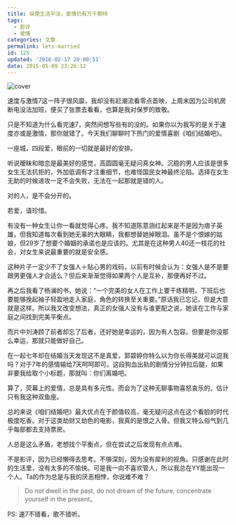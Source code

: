 ```yaml
---
title: 纵使生活平淡，爱情仍有万千期待
tags:
  - 影评
  - 爱情
categories: 文章
permalink: lets-married
id: 125
updated: '2016-02-17 20:00:51'
date: 2015-05-09 23:26:12
---
```


![cover](https://cat.yufan.me/cats/2015051001.jpg)

速度与激情7这一阵子很风靡，我却没有赶潮流看零点首映，上周末因为公司机房断电没法加班，便买了张票去看看，也算是我对保罗的致敬。

只是不知道为什么看完速7，突然间想写些有的没的。如果你以为我写的是关于速度亦或是激情，那你就错了。今天我们聊聊时下热门的爱情喜剧《咱们结婚吧》。

<!--more-->

一座城，四段爱，眼前的一切就是最好的安排。

听说暧昧和暗恋是最美好的感觉，高圆圆毫无疑问真女神。沉稳的男人应该是很多女生无法抗拒的，外加低调有才注重细节，也难怪国民女神最终沦陷。选择在女生无助的时候进攻一定不会失败，无法在一起那就是错的人。

对的人，是不会分开的。

若爱，请珍惜。

有没有一种女生让你一看就觉得心疼。我不知道陈意涵红起来是不是因为痞子英雄，但我知道每次看到她无辜的大眼睛，我都想替她掉眼泪。虽不是个恨嫁的姑娘，但29岁了想要个婚姻的承诺也是应该的。尤其是在这种男人40还一枝花的社会，对女生来说最重要的就是安全感。

这种片子一定少不了女强人＋贴心男的戏码，以前有时候会认为：女强人是不是要跟男更强人才合适么？但后来渐渐觉得如果两个人是互补，那便再好不过。

再之后我看了杨澜的书，她说：“一个完美的女人在工作上要干练精明，下班后也要能够挽起袖子轻盈地走入家庭，角色的转换至关重要。”原话我已忘记，但是大意就是这样。所以我又改变想法，真正的女强人没有与谁更配之说，她该在工作与家庭之间找到完美平衡点。

而片中刘涛顾了前者却忘了后者，还好她是幸运的，因为有人包容。但要是你没那么幸运，那就只能做好自己。

在一起七年却在结婚当天发现这不是真爱，郭碧婷你特么以为你长得美就可以逗我吗？对于7年的感情输给7天呵呵即可。这段狗血出轨的剧情分分钟拉后腿，如果非要我给取个小标题，那就叫：你们离婚吧。

算了，荧幕上的爱情，总是具有多元性。而会为了这种无聊事物喜怒哀乐的，估计只有我这种双鱼座。

总的来说《咱们结婚吧》最大优点在于颜值较高，毫无疑问这点在这个看脸的时代极度吃香。对于这类劫财又劫色的电影，我真的是恨之入骨。但我又特么俗气到几乎每部都去支持票房。

人总是这么矛盾，老想找个平衡点，但在尝试之后发现有点点难。

不是影评，因为已经懒得去思考。不够深刻，因为没有犀利的视角。只感谢在此时的生活里，没有太多的不愉快。可是我一向不喜欢管人，所以我总在YY能出现一个人。Ta的作为总是与我的厌恶相悖，你说难不难？

>Do not dwell in the past, do not dream of the future, concentrate yourself in the present。

PS: 速7不错看，歌不错听。
